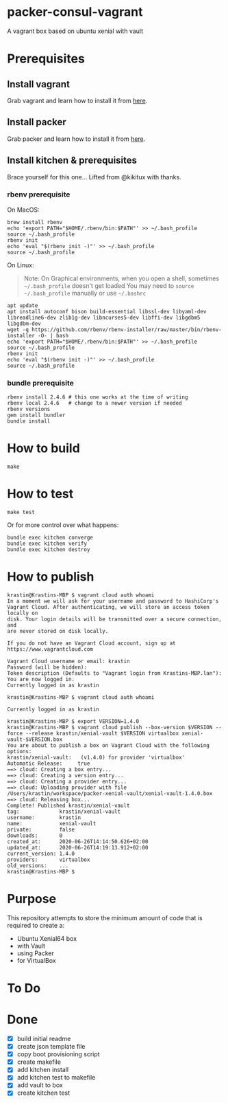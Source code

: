 # packer-consul-vagrant
A vagrant box based on ubuntu xenial with vault

# Prerequisites
## Install vagrant
Grab vagrant and learn how to install it from [here](https://www.vagrantup.com/docs/installation/).

## Install packer
Grab packer and learn how to install it from [here](https://www.packer.io/intro/getting-started/install.html).

## Install kitchen & prerequisites
Brace yourself for this one... Lifted from @kikitux with thanks.

### rbenv prerequisite

On MacOS:
```
brew install rbenv
echo 'export PATH="$HOME/.rbenv/bin:$PATH"' >> ~/.bash_profile
source ~/.bash_profile
rbenv init
echo 'eval "$(rbenv init -)"' >> ~/.bash_profile
source ~/.bash_profile
```

On Linux:
> Note:
> On Graphical environments, when you open a shell, sometimes `~/.bash_profile` doesn't get loaded
> You may need to `source ~/.bash_profile` manually or use `~/.bashrc`

```
apt update
apt install autoconf bison build-essential libssl-dev libyaml-dev libreadline6-dev zlib1g-dev libncurses5-dev libffi-dev libgdbm5 libgdbm-dev
wget -q https://github.com/rbenv/rbenv-installer/raw/master/bin/rbenv-installer -O- | bash
echo 'export PATH="$HOME/.rbenv/bin:$PATH"' >> ~/.bash_profile
source ~/.bash_profile
rbenv init
echo 'eval "$(rbenv init -)"' >> ~/.bash_profile
source ~/.bash_profile
```

### bundle prerequisite

```
rbenv install 2.4.6 # this one works at the time of writing
rbenv local 2.4.6   # change to a newer version if needed
rbenv versions
gem install bundler
bundle install
```

# How to build

    make
    

# How to test

    make test


Or for more control over what happens:

```
bundle exec kitchen converge
bundle exec kitchen verify
bundle exec kitchen destroy
```

# How to publish

```
krastin@Krastins-MBP $ vagrant cloud auth whoami
In a moment we will ask for your username and password to HashiCorp's
Vagrant Cloud. After authenticating, we will store an access token locally on
disk. Your login details will be transmitted over a secure connection, and
are never stored on disk locally.

If you do not have an Vagrant Cloud account, sign up at
https://www.vagrantcloud.com

Vagrant Cloud username or email: krastin
Password (will be hidden):
Token description (Defaults to "Vagrant login from Krastins-MBP.lan"):
You are now logged in.
Currently logged in as krastin

krastin@Krastins-MBP $ vagrant cloud auth whoami

Currently logged in as krastin

krastin@Krastins-MBP $ export VERSION=1.4.0
krastin@Krastins-MBP $ vagrant cloud publish --box-version $VERSION --force --release krastin/xenial-vault $VERSION virtualbox xenial-vault-$VERSION.box
You are about to publish a box on Vagrant Cloud with the following options:
krastin/xenial-vault:   (v1.4.0) for provider 'virtualbox'
Automatic Release:     true
==> cloud: Creating a box entry...
==> cloud: Creating a version entry...
==> cloud: Creating a provider entry...
==> cloud: Uploading provider with file /Users/krastin/workspace/packer-xenial-vault/xenial-vault-1.4.0.box
==> cloud: Releasing box...
Complete! Published krastin/xenial-vault
tag:             krastin/xenial-vault
username:        krastin
name:            xenial-vault
private:         false
downloads:       0
created_at:      2020-06-26T14:14:50.626+02:00
updated_at:      2020-06-26T14:19:13.912+02:00
current_version: 1.4.0
providers:       virtualbox
old_versions:    ...
krastin@Krastins-MBP $
```

# Purpose

This repository attempts to store the minimum amount of code that is required to create a:
- Ubuntu Xenial64 box
- with Vault
- using Packer
- for VirtualBox

# To Do


# Done
- [x] build initial readme
- [x] create json template file
- [x] copy boot provisioning script
- [x] create makefile
- [x] add kitchen install
- [x] add kitchen test to makefile
- [x] add vault to box
- [x] create kitchen test